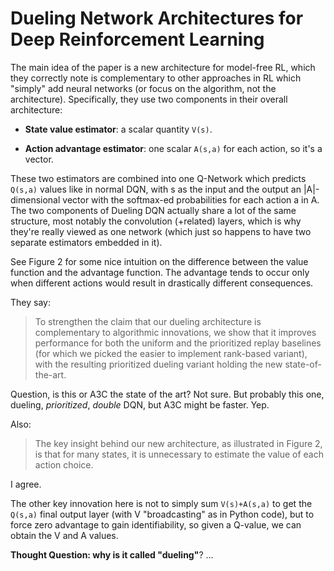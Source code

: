 # Dueling Network Architectures for Deep Reinforcement Learning

The main idea of the paper is a new architecture for model-free RL, which they
correctly note is complementary to other approaches in RL which "simply" add
neural networks (or focus on the algorithm, not the architecture). Specifically,
they use two components in their overall architecture:

- **State value estimator**: a scalar quantity `V(s)`.

- **Action advantage estimator**: one scalar `A(s,a)` for each action, so it's a
  vector.

These two estimators are combined into one Q-Network which predicts `Q(s,a)`
values like in normal DQN, with s as the input and the output an |A|-dimensional
vector with the softmax-ed probabilities for each action a in A. The two
components of Dueling DQN actually share a lot of the same structure, most
notably the convolution (+related) layers, which is why they're really viewed as
one network (which just so happens to have two separate estimators embedded in
it).

See Figure 2 for some nice intuition on the difference between the value
function and the advantage function. The advantage tends to occur only when
different actions would result in drastically different consequences.

They say:

> To strengthen the claim that our dueling architecture is complementary to
> algorithmic innovations, we show that it improves performance for both the
> uniform and the prioritized replay baselines (for which we picked the easier
> to implement rank-based variant), with the resulting prioritized dueling
> variant holding the new state-of-the-art.

Question, is this or A3C the state of the art? Not sure. But probably this one,
dueling, *prioritized*, *double* DQN, but A3C might be faster. Yep.

Also:

> The key insight behind our new architecture, as illustrated in Figure 2, is
> that for many states, it is unnecessary to estimate the value of each action
> choice.

I agree.

The other key innovation here is not to simply sum `V(s)+A(s,a)` to get the
`Q(s,a)` final output layer (with V "broadcasting" as in Python code), but to
force zero advantage to gain identifiability, so given a Q-value, we can obtain
the V and A values.

**Thought Question: why is it called "dueling"**? ...
